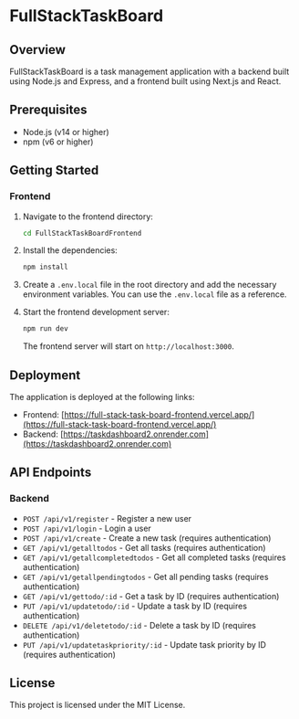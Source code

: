 # FullStackTaskBoard

## Overview

FullStackTaskBoard is a task management application with a backend built using Node.js and Express, and a frontend built using Next.js and React.

## Prerequisites

- Node.js (v14 or higher)
- npm (v6 or higher)

## Getting Started



### Frontend

1. Navigate to the frontend directory:

    ```sh
    cd FullStackTaskBoardFrontend
    ```

2. Install the dependencies:

    ```sh
    npm install
    ```

3. Create a `.env.local` file in the root directory and add the necessary environment variables. You can use the `.env.local` file as a reference.

4. Start the frontend development server:

    ```sh
    npm run dev
    ```

    The frontend server will start on `http://localhost:3000`.

## Deployment

The application is deployed at the following links:

- Frontend: [https://full-stack-task-board-frontend.vercel.app/](https://full-stack-task-board-frontend.vercel.app/)
- Backend: [https://taskdashboard2.onrender.com](https://taskdashboard2.onrender.com)

## API Endpoints

### Backend

- `POST /api/v1/register` - Register a new user
- `POST /api/v1/login` - Login a user
- `POST /api/v1/create` - Create a new task (requires authentication)
- `GET /api/v1/getalltodos` - Get all tasks (requires authentication)
- `GET /api/v1/getallcompletedtodos` - Get all completed tasks (requires authentication)
- `GET /api/v1/getallpendingtodos` - Get all pending tasks (requires authentication)
- `GET /api/v1/gettodo/:id` - Get a task by ID (requires authentication)
- `PUT /api/v1/updatetodo/:id` - Update a task by ID (requires authentication)
- `DELETE /api/v1/deletetodo/:id` - Delete a task by ID (requires authentication)
- `PUT /api/v1/updatetaskpriority/:id` - Update task priority by ID (requires authentication)

## License

This project is licensed under the MIT License.